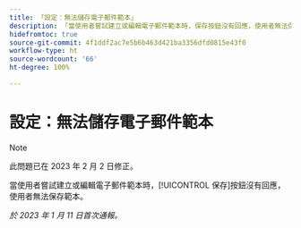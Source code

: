 ```yaml
---
title: 「設定：無法儲存電子郵件範本」
description: 「當使用者嘗試建立或編輯電子郵件範本時，保存按鈕沒有回應，使用者無法保存範本。」
hidefromtoc: true
source-git-commit: 4f1ddf2ac7e5b6b463d421ba3356dfd0815e43f0
workflow-type: ht
source-wordcount: '66'
ht-degree: 100%

---
```



# 設定：無法儲存電子郵件範本

>[!NOTE]
>
>此問題已在 2023 年 2 月 2 日修正。

當使用者嘗試建立或編輯電子郵件範本時，[!UICONTROL 保存]按鈕沒有回應，使用者無法保存範本。

_於 2023 年 1 月 11 日首次通報。_

